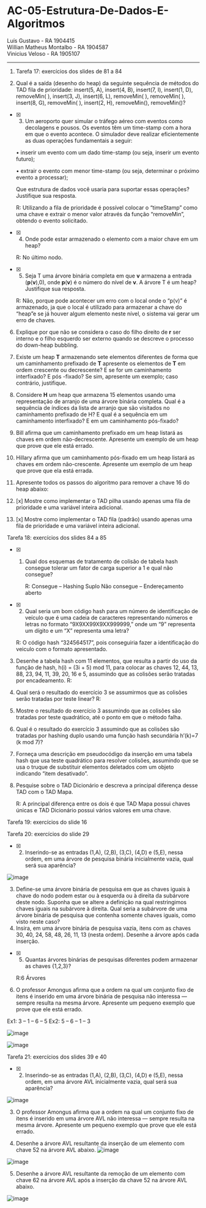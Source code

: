 # AC-05-Estrutura-De-Dados-E-Algoritmos



Luís Gustavo - RA 1904415  
Willian Matheus Montalbo - RA 1904587  
Vinicius Veloso - RA 1905107  



---------------------------------------------------------------------------------------------------------------------------------------------------------------------------------










1. Tarefa 17: exercícios dos slides de 81 a 84

2. Qual é a saída (desenho do heap) da seguinte sequência de métodos do TAD fila de prioridade: insert(5, A), insert(4, B), insert(7, I), insert(1, D), removeMin( ), insert(3, J), insert(6, L), removeMin( ), removeMin( ), insert(8, G), removeMin( ), insert(2, H), removeMin(), removeMin()?

- [x] 3. Um aeroporto quer simular o tráfego aéreo com eventos como decolagens e pousos. Os eventos têm um time-stamp com a hora em que o evento acontece. O simulador deve realizar eficientemente as duas operações fundamentais a seguir:

   • inserir um evento com um dado time-stamp (ou seja, inserir um evento futuro);

   • extrair o evento com menor time-stamp (ou seja, determinar o próximo evento a processar); 

     Que estrutura de dados você usaria para suportar essas operações? Justifique sua resposta.

   R: Utilizando a fila de prioridade é possível colocar o “timeStamp” como uma chave e extrair o menor valor através da função “removeMin”, obtendo o evento solicitado.

- [x] 4. Onde pode estar armazenado o elemento com a maior chave em um heap?

   R: No último nodo.

- [x] 5. Seja T uma árvore binária completa em que **v** armazena a entrada (**p**(**v**),0), onde **p**(**v**) é o número do nível de **v**. A árvore T é um heap? Justifique sua resposta.

   R: Não, porque pode acontecer um erro com o local onde o “p(v)” é armazenado, ja que o local é utilizado para armazenar a chave do “heap”e se já houver algum elemento neste nível, o sistema vai gerar um erro de chaves.

6. Explique por que não se considera o caso do filho direito de **r** ser interno e o filho esquerdo ser externo quando se descreve o processo do down-heap bubbling.

7. Existe um heap **T** armazenando sete elementos diferentes de forma que um caminhamento prefixado de **T** apresente os elementos de **T** em ordem crescente ou decrescente? E se for um caminhamento interfixado? E pós -fixado? Se sim, apresente um exemplo; caso contrário, justifique.

8. Considere **H** um heap que armazena 15 elementos usando uma representação de arranjo de uma árvore binária completa. Qual é a sequência de índices da lista de arranjo que são visitados no caminhamento prefixado de H? E qual é a sequência em um caminhamento interfixado? E em um caminhamento pós-fixado?

9. Bill afirma que um caminhamento prefixado em um heap listará as chaves em ordem não-decrescente. Apresente um exemplo de um heap que prove que ele está errado.

10. Hillary afirma que um caminhamento pós-fixado em um heap listará as chaves em ordem não-crescente. Apresente um exemplo de um heap que prove que ela está errada.

11. Apresente todos os passos do algoritmo para remover a chave 16 do heap abaixo:

12. [x] Mostre como implementar o TAD pilha usando apenas uma fila de prioridade e uma variável inteira adicional. 

13. [x] Mostre como implementar o TAD fila (padrão) usando apenas uma fila de prioridade e uma variável inteira adicional.

Tarefa 18: exercícios dos slides 84 a 85

- [x] 1. Qual dos esquemas de tratamento de colisão de tabela hash consegue tolerar um fator de carga superior a 1 e qual não consegue?

     R: Consegue – Hashing Suplo
Não consegue – Endereçamento aberto

     
- [x] 2. Qual seria um bom código hash para um número de identificação de veículo que é uma cadeia de caracteres representando números e letras no formato “9X9XX99X9XX999999,” onde um “9” representa um dígito e um “X” representa uma letra?

    R: O código hash “324564517”, pois conseguiria fazer a identificação do veiculo com o formato apresentado.

3. Desenhe a tabela hash com 11 elementos, que resulta a partir do uso da função de hash, h(i) = (3i + 5) mod 11, para colocar as chaves 12, 44, 13, 88, 23, 94, 11, 39, 20, 16 e 5, assumindo que as colisões serão tratadas por encadeamento.
    R: 

5. Qual será o resultado do exercício 3 se assumirmos que as colisões serão tratadas por teste linear?
    R:

7. Mostre o resultado do exercício 3 assumindo que as colisões são tratadas por teste quadrático, até o ponto em que o método falha.
8. Qual é o resultado do exercício 3 assumindo que as colisões são tratadas por hashing duplo usando uma função hash secundária h’(k)=7 (k mod 7)?
9. Forneça uma descrição em pseudocódigo da inserção em uma tabela hash que usa teste quadrático para resolver colisões, assumindo que se usa o truque de substituir elementos deletados com um objeto indicando “item desativado”.
10. Pesquise sobre o TAD Dicionário e descreva a principal diferença desse TAD com o TAD Mapa.
      
      R:  A principal diferença entre os dois é que TAD Mapa possui chaves únicas e TAD Dicionário possui vários valores em uma chave.

Tarefa 19: exercícios do slide 16

Tarefa 20: exercícios do slide 29

 - [x] 2. Inserindo-se as entradas (1,A), (2,B), (3,C), (4,D) e (5,E), nessa ordem, em uma árvore de pesquisa binária inicialmente vazia, qual será sua aparência?
  
![image](https://user-images.githubusercontent.com/88804560/143318381-6f80c12f-96a7-4896-843c-e3f0a32e894b.png)

 
 3. Define-se uma árvore binária de pesquisa em que as chaves iguais à chave do nodo podem estar ou à esquerda ou à direita da subárvore deste nodo. Suponha que se altere a definição na qual restringimos chaves iguais na subárvore à direita. Qual seria a subárvore de uma árvore binária de pesquisa que contenha somente chaves iguais, como visto neste caso?
 4. Insira, em uma árvore binária de pesquisa vazia, itens com as chaves 30, 40, 24, 58, 48, 26, 11, 13 (nesta ordem). Desenhe a árvore após cada inserção.
	
 - [x] 5. Quantas árvores binárias de pesquisas diferentes podem armazenar as chaves {1,2,3}?

     R:6 Árvores
	
 6. O professor Amongus afirma que a ordem na qual um conjunto fixo de itens é inserido em uma árvore binária de pesquisa não interessa — sempre resulta na mesma árvore. Apresente um pequeno exemplo que prove que ele está errado.

Ex1: 3 – 1 – 6 – 5
Ex2: 5 – 6 – 1 – 3 

![image](https://user-images.githubusercontent.com/88804560/143318419-cdb5b3e3-ec7b-497c-9a98-1458c08ba2f8.png)

![image](https://user-images.githubusercontent.com/88804560/143318435-765fbc0c-3914-45af-b6d5-9fcb5c743a15.png)


Tarefa 21: exercícios dos slides 39 e 40

- [x] 2. Inserindo-se as entradas (1,A), (2,B), (3,C), (4,D) e (5,E), nessa ordem, em uma árvore AVL inicialmente vazia, qual será sua aparência?

![image](https://user-images.githubusercontent.com/88804560/143318481-6171ca3e-1c71-4c5c-9ba8-139b02d505e2.png)



3. O professor Amongus afirma que a ordem na qual um conjunto fixo de itens é inserido em uma árvore AVL não interessa — sempre resulta na mesma árvore. Apresente um pequeno exemplo que prove que ele está errado.

4. Desenhe a árvore AVL resultante da inserção de um elemento com chave 52 na árvore AVL abaixo.
![image](https://user-images.githubusercontent.com/88804560/143318512-76d352df-9be4-4e5f-b7f6-dbc61575c625.png)

![image](https://user-images.githubusercontent.com/88804560/143318532-8c4e605d-282e-401c-aa55-b8ca6919cedb.png)

5. Desenhe a árvore AVL resultante da remoção de um elemento com chave 62 na árvore AVL após a inserção da chave 52 na árvore AVL abaixo.

![image](https://user-images.githubusercontent.com/88804560/143318554-e6547957-98f7-448b-9f14-f01ecb663bbb.png)

